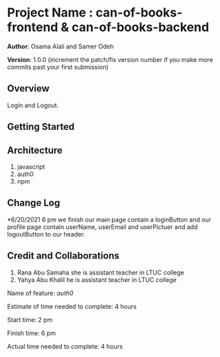 # Project Name : **can-of-books-frontend & can-of-books-backend**



**Author**: Osama Alali and Samer Odeh

**Version**: 1.0.0 (increment the patch/fix version number if you make more commits past your first submission)

## Overview
Login and Logout.

## Getting Started
<!-- What are the steps that a user must take in order to build this app on their own machine and get it running? -->

## Architecture

1. javascript
2. auth0
3. npm

## Change Log

*6/20/2021 6 pm we finish our main page contain a loginButton and our profile page contain userName, userEmail and userPictuer and add logoutButton to our header.

## Credit and Collaborations

1. Rana Abu Samaha she is assistant teacher in LTUC college
2. Yahya Abu Khalil he is assistant teacher in LTUC college



Name of feature: *auth0*

Estimate of time needed to complete: 4 hours

Start time: 2 pm

Finish time: 6 pm 

Actual time needed to complete: 4 hours
